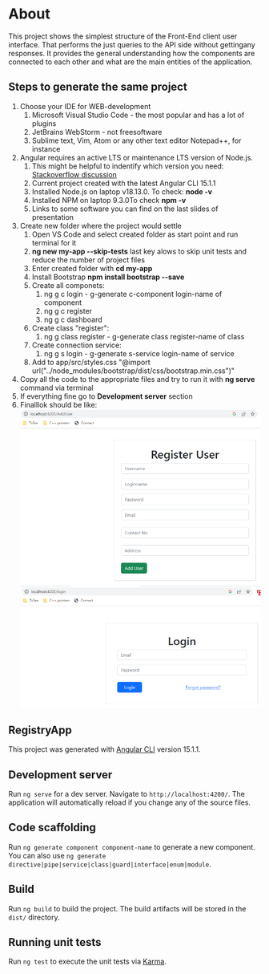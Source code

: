 # About

This project shows the simplest structure of the Front-End client user interface.
That performs the just queries to the API side without gettingany responses.
It provides the general understanding how the components are connected to each other and what are the main entities of the application.

## Steps to generate the same project

1. Choose your IDE for WEB-development
    1. Microsoft Visual Studio Code - the most popular and has a lot of plugins
    2. JetBrains WebStorm - not freesoftware
    3. Sublime text, Vim, Atom or any other text editor Notepad++, for instance
2. Angular requires an active LTS or maintenance LTS version of Node.js.
    1. This might be helpful to indentify which version you need: [Stackoverflow discussion](https://stackoverflow.com/questions/60248452/is-there-a-compatibility-list-for-angular-angular-cli-and-node-js)
    2. Current project created with the latest Angular CLI 15.1.1
    3. Installed Node.js on laptop v18.13.0. To check: **node -v**
    4. Installed NPM on laptop 9.3.0To check **npm -v**
    5. Links to some software you can find on the last slides of presentation
3. Create new folder where the project would settle
    1. Open VS Code and select created folder as start point and run terminal for it
    2. **ng new my-app --skip-tests** last key alows to skip unit tests and reduce the number of project files
    3. Enter created folder with **cd my-app**
    4. Install Bootstrap **npm install bootstrap --save**
    5. Create all componets:
        1. ng g c login - g-generate c-component login-name of component
        2. ng g c register
        3. ng g c dashboard
    6. Create class "register":
        1. ng g class register - g-generate class register-name of class
    7. Create connection service:
        1. ng g s login - g-generate s-service login-name of service
    8. Add to app/src/styles.css "@import url("../node_modules/bootstrap/dist/css/bootstrap.min.css")"
4. Copy all the code to the appropriate files and try to run it with **ng serve** command via terminal
5. If everything fine go to **Development server** section
6. Finalllok should be like:
    ![AddUser](/images/addUserPage.PNG)
    ![Login](/images/loginPage.PNG)  

## RegistryApp

This project was generated with [Angular CLI](https://github.com/angular/angular-cli) version 15.1.1.

## Development server

Run `ng serve` for a dev server. Navigate to `http://localhost:4200/`. The application will automatically reload if you change any of the source files.

## Code scaffolding

Run `ng generate component component-name` to generate a new component. You can also use `ng generate directive|pipe|service|class|guard|interface|enum|module`.

## Build

Run `ng build` to build the project. The build artifacts will be stored in the `dist/` directory.

## Running unit tests

Run `ng test` to execute the unit tests via [Karma](https://karma-runner.github.io).
